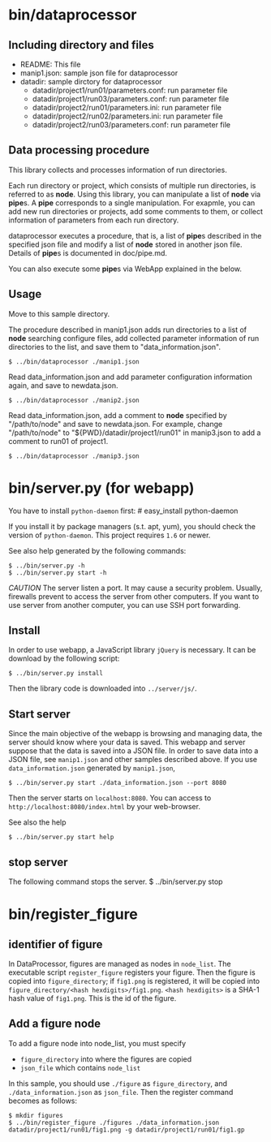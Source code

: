 bin/dataprocessor
============

Including directory and files
--------------

- README: This file
- manip1.json: sample json file for dataprocessor
- datadir: sample dirctory for dataprocessor
  - datadir/project1/run01/parameters.conf: run parameter file
  - datadir/project1/run03/parameters.conf: run parameter file
  - datadir/project2/run01/parameters.ini: run parameter file
  - datadir/project2/run02/parameters.ini: run parameter file
  - datadir/project2/run03/parameters.conf: run parameter file

Data processing procedure
-----
This library collects and processes information of run directories.

Each run directory or project, which consists of multiple run directories,
is referred to as **node**.
Using this library, you can manipulate a list of **node** via **pipe**s.
A **pipe** corresponds to a single manipulation.
For exapmle, you can add new run directories or projects, add some comments to them,
or collect information of parameters from each run directory.

dataprocessor executes a procedure, that is, a list of **pipe**s
described in the specified json file and modify a list of **node**
stored in another json file.
Details of **pipe**s is documented in doc/pipe.md.

You can also execute some **pipe**s via WebApp explained in the below.

Usage
-----
Move to this sample directory.

The procedure described in manip1.json adds run directories to
a list of **node** searching configure files,
add collected parameter information of run directories to the list,
and save them to "data\_information.json".

    $ ../bin/dataprocessor ./manip1.json

Read data\_information.json and add parameter configuration information again,
and save to newdata.json.

    $ ../bin/dataprocessor ./manip2.json

Read data\_information.json, add a comment to **node**
specified by "/path/to/node" and save to newdata.json.
For example, change "/path/to/node" to "${PWD}/datadir/project1/run01"
in manip3.json to add a comment to run01 of project1.

    $ ../bin/dataprocessor ./manip3.json


bin/server.py (for webapp)
==========================

You have to install `python-daemon` first:
    # easy_install python-daemon

If you install it by package managers (s.t. apt, yum),
you should check the version of `python-daemon`.
This project requires `1.6` or newer.

See also help generated by the following commands:

    $ ../bin/server.py -h
    $ ../bin/server.py start -h

*CAUTION*
The server listen a port.
It may cause a security problem.
Usually, firewalls prevent to access the server from other computers.
If you want to use server from another computer,
you can use SSH port forwarding.

Install
-------

In order to use webapp, a JavaScript library `jQuery` is necessary.
It can be download by the following script:

    $ ../bin/server.py install

Then the library code is downloaded into `../server/js/`.

Start server
------------

Since the main objective of the webapp is browsing and managing data,
the server should know where your data is saved.
This webapp and server suppose that the data is saved into a JSON file.
In order to save data into a JSON file,
see `manip1.json` and other samples described above.
If you use `data_information.json` generated by `manip1.json`,

    $ ../bin/server.py start ./data_information.json --port 8080

Then the server starts on `localhost:8080`.
You can access to `http://localhost:8080/index.html` by your web-browser.

See also the help

    $ ../bin/server.py start help

stop server
-----------

The following command stops the server.
   $ ../bin/server.py stop


bin/register_figure
=================

identifier of figure
--------------------
In DataProcessor, figures are managed as nodes in `node_list`.
The executable script `register_figure` registers your figure.
Then the figure is copied into `figure_directory`;
if `fig1.png` is registered, it will be copied into
`figure_directory/<hash hexdigits>/fig1.png`.
`<hash hexdigits>` is a SHA-1 hash value of `fig1.png`.
This is the id of the figure.

Add a figure node
-----------------
To add a figure node into node_list,
you must specify

- `figure_directory` into where the figures are copied
- `json_file` which contains `node_list`

In this sample, you should use `./figure` as `figure_directory`,
and `./data_information.json` as `json_file`.
Then the register command becomes as follows:

    $ mkdir figures
    $ ../bin/register_figure ./figures ./data_information.json datadir/project1/run01/fig1.png -g datadir/project1/run01/fig1.gp

